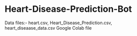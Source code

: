 # Heart-Disease-Prediction-Bot
Data files:- heart.csv, Heart_Disease_Prediction.csv, heart_diseaase_data.csv
Google Colab file
